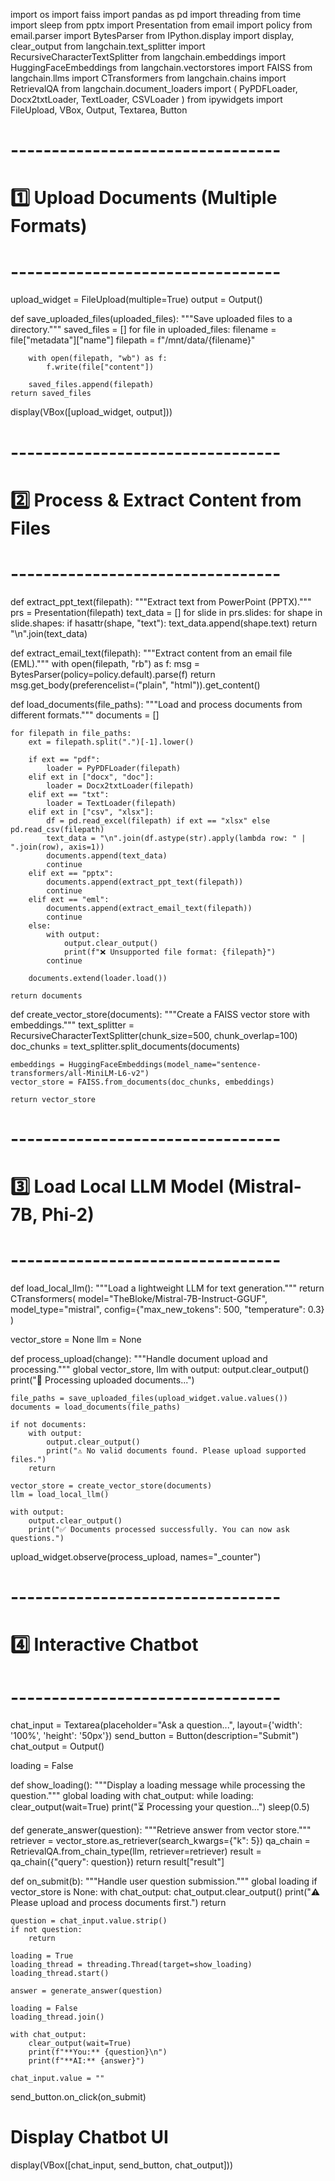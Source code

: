 import os
import faiss
import pandas as pd
import threading
from time import sleep
from pptx import Presentation
from email import policy
from email.parser import BytesParser
from IPython.display import display, clear_output
from langchain.text_splitter import RecursiveCharacterTextSplitter
from langchain.embeddings import HuggingFaceEmbeddings
from langchain.vectorstores import FAISS
from langchain.llms import CTransformers
from langchain.chains import RetrievalQA
from langchain.document_loaders import (
    PyPDFLoader, Docx2txtLoader, TextLoader, CSVLoader
)
from ipywidgets import FileUpload, VBox, Output, Textarea, Button

# ---------------------------------
# 1️⃣ Upload Documents (Multiple Formats)
# ---------------------------------

upload_widget = FileUpload(multiple=True)
output = Output()

def save_uploaded_files(uploaded_files):
    """Save uploaded files to a directory."""
    saved_files = []
    for file in uploaded_files:
        filename = file["metadata"]["name"]
        filepath = f"/mnt/data/{filename}"

        with open(filepath, "wb") as f:
            f.write(file["content"])

        saved_files.append(filepath)
    return saved_files

display(VBox([upload_widget, output]))

# ---------------------------------
# 2️⃣ Process & Extract Content from Files
# ---------------------------------

def extract_ppt_text(filepath):
    """Extract text from PowerPoint (PPTX)."""
    prs = Presentation(filepath)
    text_data = []
    for slide in prs.slides:
        for shape in slide.shapes:
            if hasattr(shape, "text"):
                text_data.append(shape.text)
    return "\n".join(text_data)

def extract_email_text(filepath):
    """Extract content from an email file (EML)."""
    with open(filepath, "rb") as f:
        msg = BytesParser(policy=policy.default).parse(f)
    return msg.get_body(preferencelist=("plain", "html")).get_content()

def load_documents(file_paths):
    """Load and process documents from different formats."""
    documents = []
    
    for filepath in file_paths:
        ext = filepath.split(".")[-1].lower()
        
        if ext == "pdf":
            loader = PyPDFLoader(filepath)
        elif ext in ["docx", "doc"]:
            loader = Docx2txtLoader(filepath)
        elif ext == "txt":
            loader = TextLoader(filepath)
        elif ext in ["csv", "xlsx"]:
            df = pd.read_excel(filepath) if ext == "xlsx" else pd.read_csv(filepath)
            text_data = "\n".join(df.astype(str).apply(lambda row: " | ".join(row), axis=1))
            documents.append(text_data)
            continue
        elif ext == "pptx":
            documents.append(extract_ppt_text(filepath))
            continue
        elif ext == "eml":
            documents.append(extract_email_text(filepath))
            continue
        else:
            with output:
                output.clear_output()
                print(f"❌ Unsupported file format: {filepath}")
            continue
        
        documents.extend(loader.load())
    
    return documents

def create_vector_store(documents):
    """Create a FAISS vector store with embeddings."""
    text_splitter = RecursiveCharacterTextSplitter(chunk_size=500, chunk_overlap=100)
    doc_chunks = text_splitter.split_documents(documents)

    embeddings = HuggingFaceEmbeddings(model_name="sentence-transformers/all-MiniLM-L6-v2")
    vector_store = FAISS.from_documents(doc_chunks, embeddings)
    
    return vector_store

# ---------------------------------
# 3️⃣ Load Local LLM Model (Mistral-7B, Phi-2)
# ---------------------------------

def load_local_llm():
    """Load a lightweight LLM for text generation."""
    return CTransformers(
        model="TheBloke/Mistral-7B-Instruct-GGUF",
        model_type="mistral",
        config={"max_new_tokens": 500, "temperature": 0.3}
    )

vector_store = None
llm = None

def process_upload(change):
    """Handle document upload and processing."""
    global vector_store, llm
    with output:
        output.clear_output()
        print("🔄 Processing uploaded documents...")

    file_paths = save_uploaded_files(upload_widget.value.values())
    documents = load_documents(file_paths)

    if not documents:
        with output:
            output.clear_output()
            print("⚠️ No valid documents found. Please upload supported files.")
        return

    vector_store = create_vector_store(documents)
    llm = load_local_llm()

    with output:
        output.clear_output()
        print("✅ Documents processed successfully. You can now ask questions.")

upload_widget.observe(process_upload, names="_counter")

# ---------------------------------
# 4️⃣ Interactive Chatbot
# ---------------------------------

chat_input = Textarea(placeholder="Ask a question...", layout={'width': '100%', 'height': '50px'})
send_button = Button(description="Submit")
chat_output = Output()

loading = False

def show_loading():
    """Display a loading message while processing the question."""
    global loading
    with chat_output:
        while loading:
            clear_output(wait=True)
            print("⏳ Processing your question...")
            sleep(0.5)

def generate_answer(question):
    """Retrieve answer from vector store."""
    retriever = vector_store.as_retriever(search_kwargs={"k": 5})
    qa_chain = RetrievalQA.from_chain_type(llm, retriever=retriever)
    result = qa_chain({"query": question})
    return result["result"]

def on_submit(b):
    """Handle user question submission."""
    global loading
    if vector_store is None:
        with chat_output:
            chat_output.clear_output()
            print("⚠️ Please upload and process documents first.")
        return

    question = chat_input.value.strip()
    if not question:
        return

    loading = True
    loading_thread = threading.Thread(target=show_loading)
    loading_thread.start()

    answer = generate_answer(question)

    loading = False
    loading_thread.join()

    with chat_output:
        clear_output(wait=True)
        print(f"**You:** {question}\n")
        print(f"**AI:** {answer}")

    chat_input.value = ""

send_button.on_click(on_submit)

# Display Chatbot UI
display(VBox([chat_input, send_button, chat_output]))
